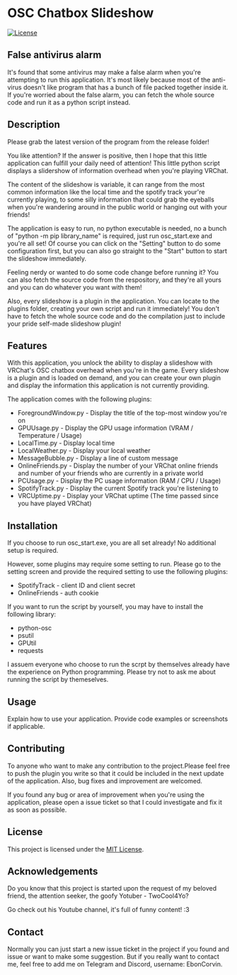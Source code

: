 # OSC Chatbox Slideshow

[![License](https://img.shields.io/badge/License-MIT-blue.svg)](https://opensource.org/licenses/MIT)

## False antivirus alarm

It's found that some antivirus may make a false alarm when you're attempting to run this application. It's most likely because most of the anti-virus doesn't like program that has a bunch of file packed together inside it. If you're worried about the false alarm, you can fetch the whole source code and run it as a python script instead.

## Description

Please grab the latest version of the program from the release folder!

You like attention? If the answer is positive, then I hope that this little application can fulfill your daily need of attention! This little python script displays a slidershow of information overhead when you're playing VRChat.

The content of the slideshow is variable, it can range from the most common information like the local time and the spotify track your're currently playing, to some silly information that could grab the eyeballs when you're wandering around in the public world or hanging out with your friends!

The application is easy to run, no python executable is needed, no a bunch of "python -m pip library_name" is required, just run osc_start.exe and you're all set! Of course you can click on the "Setting" button to do some configuration first, but you can also go straight to the "Start" button to start the slideshow immediately.

Feeling nerdy or wanted to do some code change before running it? You can also fetch the source code from the respository, and they're all yours and you can do whatever you want with them!

Also, every slideshow is a plugin in the application. You can locate to the plugins folder, creating your own script and run it immediately! You don't have to fetch the whole source code and do the compilation just to include your pride self-made slideshow plugin!

## Features

With this application, you unlock the ability to display a slideshow with VRChat's OSC chatbox overhead when you're in the game. Every slideshow is a plugin and is loaded on demand, and you can create your own plugin and display the information this application is not currently providing.

The application comes with the following plugins:

- ForegroundWindow.py - Display the title of the top-most window you're on
- GPUUsage.py - Display the GPU usage information (VRAM / Temperature / Usage)
- LocalTime.py - Display local time
- LocalWeather.py - Display your local weather
- MessageBubble.py - Display a line of custom message
- OnlineFriends.py - Display the number of your VRChat online friends and number of your friends who are currently in a private world
- PCUsage.py - Display the PC usage information (RAM / CPU / Usage)
- SpotifyTrack.py - Display the current Spotify track you're listening to
- VRCUptime.py - Display your VRChat uptime (The time passed since you have played VRChat)

## Installation

If you choose to run osc_start.exe, you are all set already! No additional setup is required.

However, some plugins may require some setting to run. Please go to the setting screen and provide the required setting to use the following plugins:

- SpotifyTrack - client ID and client secret
- OnlineFriends - auth cookie

If you want to run the script by yourself, you may have to install the following library:

- python-osc
- psutil
- GPUtil
- requests

I assuem everyone who choose to run the scrpt by themselves already have the experience on Python programming. Please try not to ask me about running the script by themeselves.

## Usage

Explain how to use your application. Provide code examples or screenshots if applicable.

## Contributing

To anyone who want to make any contribution to the project.Please feel free to push the plugin you write so that it could be included in the next update of the application. Also, bug fixes and improvement are welcomed.

If you found any bug or area of improvement when you're using the application, please open a issue ticket so that I could investigate and fix it as soon as possible.

## License

This project is licensed under the [MIT License](LICENSE).

## Acknowledgements

Do you know that this project is started upon the request of my beloved friend, the attention seeker, the goofy Yotuber - TwoCool4Yo?

Go check out his Youtube channel, it's full of funny content! :3

## Contact

Normally you can just start a new issue ticket in the project if you found and issue or want to make some suggestion. But if you really want to contact me, feel free to add me on Telegram and Discord, username: EbonCorvin.
